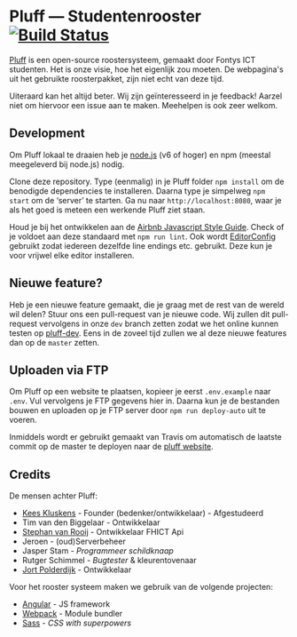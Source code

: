 Pluff — Studentenrooster [![Build Status](https://travis-ci.org/Fontys-Hogeschool-ICT/Pluff.svg?branch=master)](https://travis-ci.org/Fontys-Hogeschool-ICT/Pluff)
========================

[Pluff](https://pluff.venus.fhict.nl) is een open-source roostersysteem, gemaakt door Fontys ICT studenten. Het is onze visie, hoe het eigenlijk zou moeten. De webpagina's uit het gebruikte roosterpakket, zijn niet echt van deze tijd.

Uiteraard kan het altijd beter. Wij zijn geïnteresseerd in je feedback! Aarzel niet om hiervoor een issue aan te maken. Meehelpen is ook zeer welkom.

## Development

Om Pluff lokaal te draaien heb je [node.js](http://nodejs.org/) (v6 of hoger) en npm (meestal meegeleverd bij node.js) nodig.

Clone deze repository. Type (eenmalig) in je Pluff folder `npm install` om de benodigde dependencies te installeren. Daarna type je simpelweg `npm start` om de ‘server’ te starten. Ga nu naar `http://localhost:8080`, waar je als het goed is meteen een werkende Pluff ziet staan.

Houd je bij het ontwikkelen aan de  [Airbnb Javascript Style Guide](https://github.com/airbnb/javascript). Check of je voldoet aan deze standaard met `npm run lint`. Ook wordt [EditorConfig](http://editorconfig.org/) gebruikt zodat iedereen dezelfde line endings etc. gebruikt. Deze kun je voor vrijwel elke editor installeren.

## Nieuwe feature?

Heb je een nieuwe feature gemaakt, die je graag met de rest van de wereld wil delen? Stuur ons een pull-request van je nieuwe code. Wij zullen dit pull-request vervolgens in onze `dev` branch zetten zodat we het online kunnen testen op [pluff-dev](https://pluff-dev.venus.fhict.nl). Eens in de zoveel tijd zullen we al deze nieuwe features dan op de `master` zetten.

## Uploaden via FTP

Om Pluff op een website te plaatsen, kopieer je eerst `.env.example` naar `.env`. Vul vervolgens je FTP gegevens hier in. Daarna kun je de bestanden bouwen en uploaden op je FTP server door `npm run deploy-auto` uit te voeren.

Inmiddels wordt er gebruikt gemaakt van Travis om automatisch de laatste commit op de master te deployen naar de [pluff website](https://pluff.venus.fhict.nl).

## Credits

De mensen achter Pluff:

- [Kees Kluskens](https://www.webduck.nl) - Founder (bedenker/ontwikkelaar) - Afgestudeerd
- Tim van den Biggelaar - Ontwikkelaar
- [Stephan van Rooij](https://svrooij.nl) - Ontwikkelaar FHICT Api
- Jeroen - (oud)Serverbeheer
- Jasper Stam - _Programmeer schildknaap_
- Rutger Schimmel - _Bugtester_ & kleurentovenaar
- [Jort Polderdijk](https://github.com/JortPolderdijk) - Ontwikkelaar

Voor het rooster systeem maken we gebruik van de volgende projecten:

- [Angular](https://angularjs.org/) - JS framework
- [Webpack](https://webpack.github.io/) - Module bundler
- [Sass](http://sass-lang.com/) - *CSS with superpowers*
